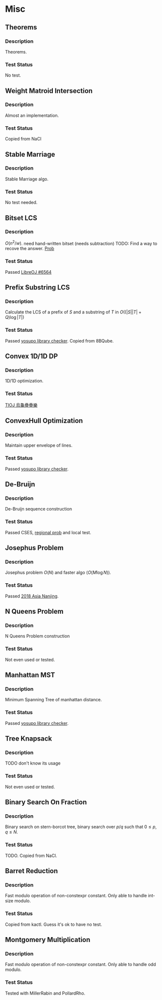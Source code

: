 # Misc

## Theorems
### Description
Theorems.
### Test Status
No test.

## Weight Matroid Intersection
### Description
Almost an implementation.
### Test Status
Copied from NaCl

## Stable Marriage
### Description
Stable Marriage algo.
### Test Status
No test needed.

## Bitset LCS
### Description
$O(n^2/w)$. need hand-written bitset (needs subtraction)
TODO: Find a way to recove the answer. [Prob](https://tioj.ck.tp.edu.tw/problems/2010)

### Test Status
Passed [LibreOJ #6564](https://loj.ac/s/1914563)

## Prefix Substring LCS
### Description
Calculate the LCS of a prefix of $S$ and a substring of $T$ in $O((|S||T| + Q)\log |T|)$
### Test Status
Passed [yosupo library checker](https://judge.yosupo.jp/submission/163705). Copied from 8BQube.

## Convex 1D/1D DP
### Description
1D/1D optimization.
### Test Status
[TIOJ 烏龜疊疊樂](https://tioj.ck.tp.edu.tw/submissions/364949)

## ConvexHull Optimization
### Description
Maintain upper envelope of lines.
### Test Status
Passed [yosupo library checker](https://judge.yosupo.jp/submission/163740).

## De-Bruijn
### Description
De-Bruijn sequence construction
### Test Status
Passed CSES, [regional prob](https://codeforces.com/gym/102001/problem/C) and local test.

## Josephus Problem
### Description
Josephus problem $O(N)$ and faster algo ($O(M\log N)$).
### Test Status
Passed [2018 Asia Nanjing](https://codeforces.com/gym/101955/submission/235686980).

## N Queens Problem
### Description
N Queens Problem construction
### Test Status
Not even used or tested.

## Manhattan MST
### Description
Minimum Spanning Tree of manhattan distance.
### Test Status
Passed [yosupo library checker](https://judge.yosupo.jp/submission/69901).

## Tree Knapsack
### Description
TODO
don't know its usage
### Test Status
Not even used or tested.

## Binary Search On Fraction
### Description
Binary search on stern-borcot tree, binary search
over $p/q$ such that $0 \leq p, q \leq N$.
### Test Status
TODO. Copied from NaCl.

## Barret Reduction
### Description
Fast modulo operation of non-constexpr constant.
Only able to handle int-size modulo.
### Test Status
Copied from kactl. Guess it's ok to have no test.

## Montgomery Multiplication
### Description
Fast modulo operation of non-constexpr constant.
Only able to handle odd modulo.
### Test Status
Tested with MillerRabin and PollardRho.

